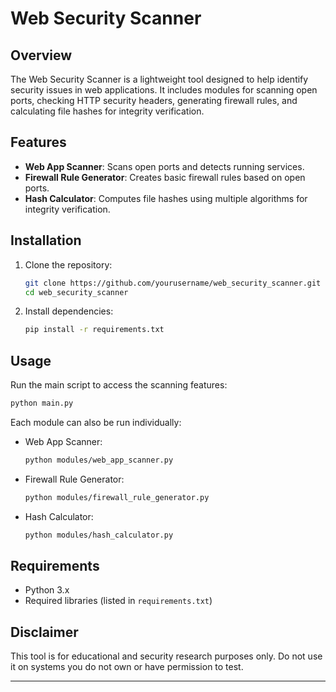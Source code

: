 # Web Security Scanner

## Overview
The Web Security Scanner is a lightweight tool designed to help identify security issues in web applications. It includes modules for scanning open ports, checking HTTP security headers, generating firewall rules, and calculating file hashes for integrity verification.

## Features
- **Web App Scanner**: Scans open ports and detects running services.
- **Firewall Rule Generator**: Creates basic firewall rules based on open ports.
- **Hash Calculator**: Computes file hashes using multiple algorithms for integrity verification.

## Installation

1. Clone the repository:
   ```sh
   git clone https://github.com/yourusername/web_security_scanner.git
   cd web_security_scanner
   ```

2. Install dependencies:
   ```sh
   pip install -r requirements.txt
   ```

## Usage

Run the main script to access the scanning features:
```sh
python main.py
```

Each module can also be run individually:
- Web App Scanner:
  ```sh
  python modules/web_app_scanner.py
  ```
- Firewall Rule Generator:
  ```sh
  python modules/firewall_rule_generator.py
  ```
- Hash Calculator:
  ```sh
  python modules/hash_calculator.py
  ```

## Requirements
- Python 3.x
- Required libraries (listed in `requirements.txt`)

## Disclaimer
This tool is for educational and security research purposes only. Do not use it on systems you do not own or have permission to test.

---


